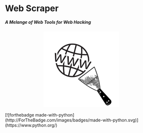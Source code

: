 # Web Scraper
##### _A Melange of Web Tools for Web Hacking_
<p align="center">
  <img  width="250" src="Images/Logo.png" />
</p>
[![forthebadge made-with-python](http://ForTheBadge.com/images/badges/made-with-python.svg)](https://www.python.org/)
